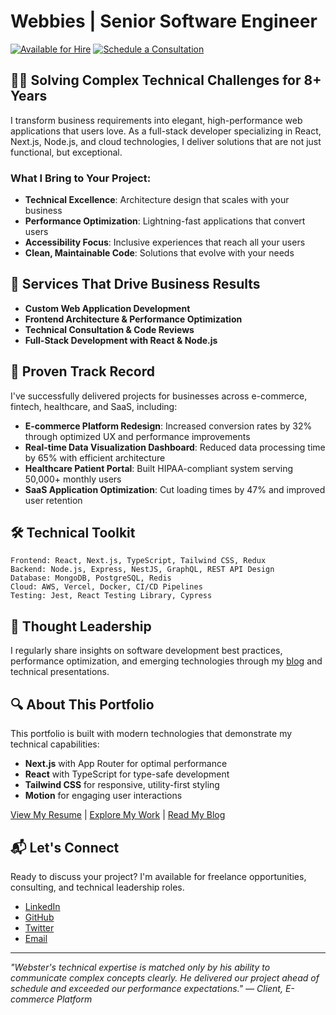 # Webbies | Senior Software Engineer

[![Available for Hire](https://img.shields.io/badge/Available_for_Hire-Yes-brightgreen?style=for-the-badge)](mailto:john@example.com)
[![Schedule a Consultation](https://img.shields.io/badge/Schedule_a_Consultation-Calendar-blue?style=for-the-badge)](#)

## 👨‍💻 Solving Complex Technical Challenges for 8+ Years

I transform business requirements into elegant, high-performance web applications that users love. As a full-stack developer specializing in React, Next.js, Node.js, and cloud technologies, I deliver solutions that are not just functional, but exceptional.

### What I Bring to Your Project:

- **Technical Excellence**: Architecture design that scales with your business
- **Performance Optimization**: Lightning-fast applications that convert users
- **Accessibility Focus**: Inclusive experiences that reach all your users
- **Clean, Maintainable Code**: Solutions that evolve with your needs

## 🚀 Services That Drive Business Results

- **Custom Web Application Development**
- **Frontend Architecture & Performance Optimization**
- **Technical Consultation & Code Reviews**
- **Full-Stack Development with React & Node.js**

## 💼 Proven Track Record

I've successfully delivered projects for businesses across e-commerce, fintech, healthcare, and SaaS, including:

- **E-commerce Platform Redesign**: Increased conversion rates by 32% through optimized UX and performance improvements
- **Real-time Data Visualization Dashboard**: Reduced data processing time by 65% with efficient architecture
- **Healthcare Patient Portal**: Built HIPAA-compliant system serving 50,000+ monthly users
- **SaaS Application Optimization**: Cut loading times by 47% and improved user retention

## 🛠️ Technical Toolkit

```
Frontend: React, Next.js, TypeScript, Tailwind CSS, Redux
Backend: Node.js, Express, NestJS, GraphQL, REST API Design
Database: MongoDB, PostgreSQL, Redis
Cloud: AWS, Vercel, Docker, CI/CD Pipelines
Testing: Jest, React Testing Library, Cypress
```

## 📝 Thought Leadership

I regularly share insights on software development best practices, performance optimization, and emerging technologies through my [blog](#) and technical presentations.

## 🔍 About This Portfolio

This portfolio is built with modern technologies that demonstrate my technical capabilities:

- **Next.js** with App Router for optimal performance
- **React** with TypeScript for type-safe development
- **Tailwind CSS** for responsive, utility-first styling
- **Motion** for engaging user interactions

[View My Resume](https://drive.google.com/file/d/1tLnhpqkx5velSVuislj3g21d0ejsgjSw/view) | [Explore My Work](#) | [Read My Blog](#)

## 📬 Let's Connect

Ready to discuss your project? I'm available for freelance opportunities, consulting, and technical leadership roles.

- [LinkedIn](#)
- [GitHub](#)
- [Twitter](#)
- [Email](mailto:john@example.com)

---

*"Webster's technical expertise is matched only by his ability to communicate complex concepts clearly. He delivered our project ahead of schedule and exceeded our performance expectations." — Client, E-commerce Platform*
